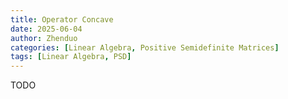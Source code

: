 ```yaml
---
title: Operator Concave
date: 2025-06-04
author: Zhenduo
categories: [Linear Algebra, Positive Semidefinite Matrices]
tags: [Linear Algebra, PSD]
---
```

TODO